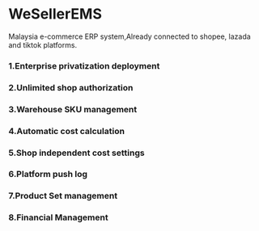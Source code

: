 # WeSellerEMS
Malaysia e-commerce ERP system,Already connected to shopee, lazada and tiktok platforms.

### 1.Enterprise privatization deployment
### 2.Unlimited shop authorization
### 3.Warehouse SKU management
### 4.Automatic cost calculation
### 5.Shop independent cost settings
### 6.Platform push log
### 7.Product Set management
### 8.Financial Management
